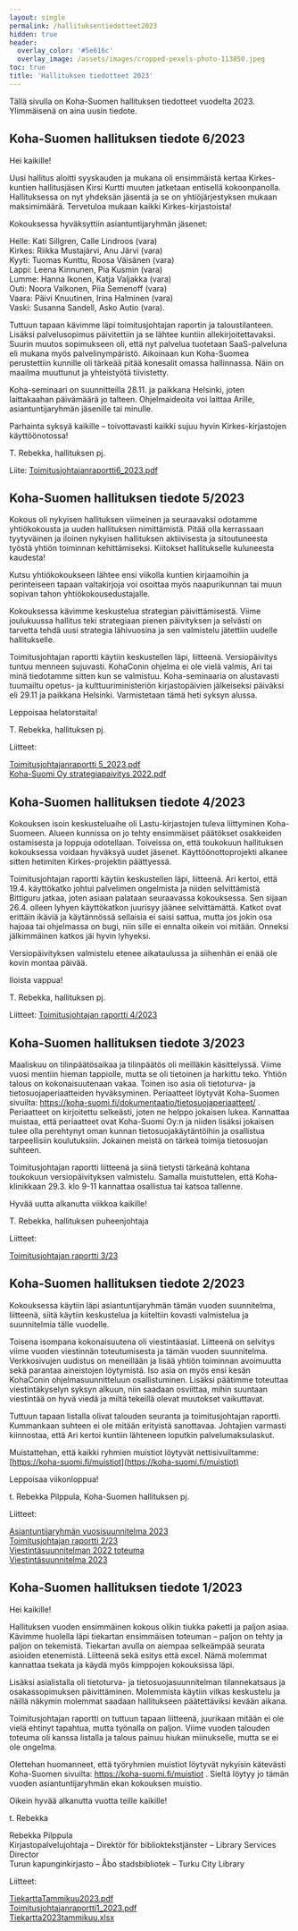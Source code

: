 ```yaml
---
layout: single
permalink: /hallituksentiedotteet2023
hidden: true
header:
  overlay_color: '#5e616c'
  overlay_image: /assets/images/cropped-pexels-photo-113850.jpeg
toc: true
title: 'Hallituksen tiedotteet 2023'
---
```


Tällä sivulla on Koha-Suomen hallituksen tiedotteet vuodelta 2023. Ylimmäisenä on aina uusin tiedote.

## Koha-Suomen hallituksen tiedote 6/2023

Hei kaikille!

Uusi hallitus aloitti syyskauden ja mukana oli ensimmäistä kertaa Kirkes-kuntien hallitusjäsen Kirsi Kurtti muuten jatketaan entisellä kokoonpanolla. Hallituksessa on nyt yhdeksän jäsentä ja se on yhtiöjärjestyksen mukaan maksimimäärä. Tervetuloa mukaan kaikki Kirkes-kirjastoista!

Kokouksessa hyväksyttiin asiantuntijaryhmän jäsenet:

Helle: Kati Sillgren, Calle Lindroos (vara)<br />
Kirkes: Riikka Mustajärvi, Anu Järvi (vara)<br />
Kyyti: Tuomas Kunttu, Roosa Väisänen (vara)<br />
Lappi: Leena Kinnunen, Pia Kusmin (vara)<br />
Lumme: Hanna Ikonen, Katja Valjakka (vara)<br />
Outi: Noora Valkonen, Piia Semenoff (vara)<br />
Vaara: Päivi Knuutinen, Irina Halminen (vara)<br />
Vaski: Susanna Sandell, Asko Autio (vara). 

Tuttuun tapaan kävimme läpi toimitusjohtajan raportin ja taloustilanteen. Lisäksi palvelusopimus päivitettiin ja se lähtee kuntiin allekirjoitettavaksi. Suurin muutos sopimukseen oli, että nyt palvelua tuotetaan SaaS-palveluna eli mukana myös palvelinympäristö. Aikoinaan kun Koha-Suomea perustettiin kunnille oli tärkeää pitää konesalit omassa hallinnassa. Näin on maailma muuttunut ja yhteistyötä tiivistetty.

Koha-seminaari on suunnitteilla 28.11. ja paikkana Helsinki, joten laittakaahan päivämäärä jo talteen. Ohjelmaideoita voi laittaa Arille, asiantuntijaryhmän jäsenille tai minulle.

Parhainta syksyä kaikille – toivottavasti kaikki sujuu hyvin Kirkes-kirjastojen käyttöönotossa!

T. Rebekka, hallituksen pj.

Liite: [Toimitusjohtajanraportti6_2023.pdf](https://github.com/KohaSuomi/kohasuomi.github.io/files/12460652/Toimitusjohtajanraportti6_2023.pdf)


## Koha-Suomen hallituksen tiedote 5/2023

Kokous oli nykyisen hallituksen viimeinen ja seuraavaksi odotamme yhtiökokousta ja uuden hallituksen nimittämistä. Pitää olla kerrassaan tyytyväinen ja iloinen nykyisen hallituksen aktiivisesta ja sitoutuneesta työstä yhtiön toiminnan kehittämiseksi. Kiitokset hallitukselle kuluneesta kaudesta!

Kutsu yhtiökokoukseen lähtee ensi viikolla kuntien kirjaamoihin ja perinteiseen tapaan valtakirjoja voi osoittaa myös naapurikunnan tai muun sopivan tahon yhtiökokousedustajalle. 

Kokouksessa kävimme keskustelua strategian päivittämisestä. Viime joulukuussa hallitus teki strategiaan pienen päivityksen ja selvästi on tarvetta tehdä uusi strategia lähivuosina ja sen valmistelu jätettiin uudelle hallitukselle.

Toimitusjohtajan raportti käytiin keskustellen läpi, liitteenä. Versiopäivitys tuntuu menneen sujuvasti. KohaConin ohjelma ei ole vielä valmis, Ari tai minä tiedotamme sitten kun se valmistuu. Koha-seminaaria on alustavasti tuumailtu opetus- ja kulttuuriministeriön kirjastopäivien jälkeiseksi päiväksi eli 29.11 ja paikkana Helsinki. Varmistetaan tämä heti syksyn alussa.

Leppoisaa helatorstaita!

T. Rebekka, hallituksen pj.

Liitteet:

[Toimitusjohtajanraportti 5_2023.pdf](https://github.com/KohaSuomi/kohasuomi.github.io/files/11497924/Toimitusjohtajanraportti5_2023.pdf)<br />
[Koha-Suomi Oy strategiapaivitys 2022.pdf](https://github.com/KohaSuomi/kohasuomi.github.io/files/11497929/Koha-SuomiOystrategiapaivitys2022.pdf)


## Koha-Suomen hallituksen tiedote 4/2023

Kokouksen isoin keskusteluaihe oli Lastu-kirjastojen tuleva liittyminen Koha-Suomeen. Alueen kunnissa on jo tehty ensimmäiset päätökset osakkeiden ostamisesta ja loppuja odotellaan. Toiveissa on, että toukokuun hallituksen kokouksessa voidaan hyväksyä uudet jäsenet. Käyttöönottoprojekti alkanee sitten hetimiten Kirkes-projektin päättyessä.

Toimitusjohtajan raportti käytiin keskustellen läpi, liitteenä. Ari kertoi, että 19.4. käyttökatko johtui palvelimen ongelmista ja niiden selvittämistä Bittiguru jatkaa, joten asiaan palataan seuraavassa kokouksessa. Sen sijaan 26.4. olleen lyhyen käyttökatkon juurisyy jäänee selvittämättä. Katkot ovat erittäin ikäviä ja käytännössä sellaisia ei saisi sattua, mutta jos jokin osa hajoaa tai ohjelmassa on bugi, niin sille ei ennalta oikein voi mitään. Onneksi jälkimmäinen katkos jäi hyvin lyhyeksi.

Versiopäivityksen valmistelu etenee aikataulussa ja siihenhän ei enää ole kovin montaa päivää.

Iloista vappua!

T. Rebekka, hallituksen pj.

Liitteet: [Toimitusjohtajan raportti 4/2023](https://github.com/KohaSuomi/kohasuomi.github.io/blob/master/assets/files/Toimitusjohtajanraportti4_2023.pdf)

## Koha-Suomen hallituksen tiedote 3/2023

Maaliskuu on tilinpäätösaikaa ja tilinpäätös oli meilläkin käsittelyssä. Viime vuosi mentiin hieman tappiolle, mutta se oli tietoinen ja harkittu teko. Yhtiön talous on kokonaisuutenaan vakaa. Toinen iso asia oli tietoturva- ja tietosuojaperiaatteiden hyväksyminen. Periaatteet löytyvät Koha-Suomen sivuilta: https://koha-suomi.fi/dokumentaatio/tietosuojaperiaatteet/ . Periaatteet on kirjoitettu selkeästi, joten ne helppo jokaisen lukea. Kannattaa muistaa, että periaatteet ovat Koha-Suomi Oy:n ja niiden lisäksi jokaisen tulee olla perehtynyt oman kunnan tietosuojakäytäntöihin ja osallistua tarpeellisiin koulutuksiin. Jokainen meistä on tärkeä toimija tietosuojan suhteen.

Toimitusjohtajan raportti liitteenä ja siinä tietysti tärkeänä kohtana toukokuun versiopäivityksen valmistelu. Samalla muistuttelen, että Koha-klinikkaan 29.3. klo 9-11 kannattaa osallistua tai katsoa tallenne.

Hyvää uutta alkanutta viikkoa kaikille!

T. Rebekka, hallituksen puheenjohtaja

Liitteet:

[Toimitusjohtajan raportti 3/23](https://github.com/KohaSuomi/kohasuomi.github.io/files/11077949/Toimitusjohtajanraportti3_2023.pdf)


## Koha-Suomen hallituksen tiedote 2/2023

Kokouksessa käytiin läpi asiantuntijaryhmän tämän vuoden suunnitelma, liitteenä, siitä käytiin keskustelua ja kiiteltiin kovasti valmistelua ja suunnitelmia tälle vuodelle.

Toisena isompana kokonaisuutena oli viestintäasiat. Liitteenä on selvitys viime vuoden viestinnän toteutumisesta ja tämän vuoden suunnitelma. Verkkosivujen uudistus on meneillään ja lisää yhtiön toiminnan avoimuutta sekä parantaa aineistojen löytymistä. Iso asia on myös ensi kesän KohaConin ohjelmasuunnitteluun osallistuminen. Lisäksi päätimme toteuttaa viestintäkyselyn syksyn alkuun, niin saadaan osviittaa, mihin suuntaan viestintää on hyvä viedä ja miltä tekeillä olevat muutokset vaikuttavat.

Tuttuun tapaan listalla olivat talouden seuranta ja toimitusjohtajan raportti. Kummankaan suhteen ei ole mitään erityistä sanottavaa. Johtajien varmasti kiinnostaa, että Ari kertoi kuntiin lähteneen loputkin palvelumaksulaskut.

Muistattehan, että kaikki ryhmien muistiot löytyvät nettisivuiltamme: [https://koha-suomi.fi/muistiot](https://koha-suomi.fi/muistiot)

Leppoisaa viikonloppua!

t. Rebekka Pilppula, Koha-Suomen hallituksen pj.

Liitteet: 

[Asiantuntijaryhmän vuosisuunnitelma 2023](https://github.com/KohaSuomi/kohasuomi.github.io/blob/master/assets/files/Asiantuntijaryhman_vuosisuunnitelma2023.pdf)<br />
[Toimitusjohtajan raportti 2/23](https://github.com/KohaSuomi/kohasuomi.github.io/blob/master/assets/files/Toimitusjohtajanraportti2_2023.pdf)<br />
[Viestintäsuunnitelman 2022 toteuma](https://github.com/KohaSuomi/kohasuomi.github.io/blob/master/assets/files/Viestintasuunnitelman2022toteuma.pdf)<br />
[Viestintäsuunnitelma 2023](https://github.com/KohaSuomi/kohasuomi.github.io/blob/master/assets/files/Viestintasuunnitelma2023.pdf)


## Koha-Suomen hallituksen tiedote 1/2023

Hei kaikille!

Hallituksen vuoden ensimmäinen kokous olikin tiukka paketti ja paljon asiaa. Kävimme huolella läpi tiekartan ensimmäisen toteuman – paljon on tehty ja paljon on tekemistä. Tiekartan avulla on aiempaa selkeämpää seurata asioiden etenemistä. Liitteenä sekä esitys että excel. Nämä molemmat kannattaa tsekata ja käydä myös kimppojen kokouksissa läpi.

Lisäksi asialistalla oli tietoturva- ja tietosuojasuunnitelman tilannekatsaus ja osakassopimuksen päivittäminen. Molemmista käytiin vilkas keskustelu ja näillä näkymin molemmat saadaan hallitukseen päätettäviksi kevään aikana.

Toimitusjohtajan raportti on tuttuun tapaan liitteenä, juurikaan mitään ei ole vielä ehtinyt tapahtua, mutta työnalla on paljon. Viime vuoden talouden toteuma oli kanssa listalla ja talous painuu hiukan miinukselle, mutta se ei ole ongelma.

Olettehan huomanneet, että työryhmien muistiot löytyvät nykyisin kätevästi Koha-Suomen sivuilta: https://koha-suomi.fi/muistiot . Sieltä löytyy jo tämän vuoden asiantuntijaryhmän ekan kokouksen muistio.

Oikein hyvää alkanutta vuotta teille kaikille!

t. Rebekka

Rebekka Pilppula<br />
Kirjastopalvelujohtaja – Direktör för biblioktekstjänster – Library Services Director<br />
Turun kapunginkirjasto – Åbo stadsbibliotek – Turku City Library<br />

Liitteet:

[TiekarttaTammikuu2023.pdf](https://github.com/KohaSuomi/kohasuomi.github.io/files/10477640/TiekarttaTammikuu2023.pdf)<br />
[Toimitusjohtajanraportti1_2023.pdf](https://github.com/KohaSuomi/kohasuomi.github.io/files/10477641/Toimitusjohtajanraportti1_2023.pdf)<br />
[Tiekartta2023tammikuu.xlsx](https://github.com/KohaSuomi/kohasuomi.github.io/files/10477642/Tiekartta2023tammikuu.xlsx)
